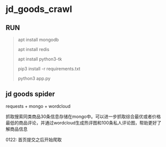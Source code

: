 # jd_goods_crawl

## RUN
>apt install mongodb
>
>apt install redis
>
>apt install python3-tk
>
>pip3 install -r requirements.txt
>
>python3 app.py

## jd goods spider

requests + mongo + wordcloud

抓取搜索同类商品30条信息存储在mongo中。可以进一步抓取综合最优或者价格最低的商品评论，并通过wordcloud生成热评图和100条私人评论图，帮助更好了解商品信息

0122:
首页提交之后开始爬取
